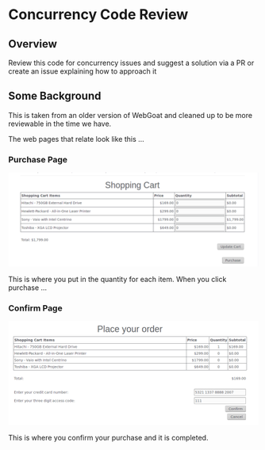 # Concurrency Code Review

## Overview
Review this code for concurrency issues and suggest a solution via a PR or create an issue explaining how to approach it

## Some Background
This is taken from an older version of WebGoat and cleaned up to be more reviewable in the time we have. 

The web pages that relate look like this ...

### Purchase Page
<kdb>![](../../../images/concurrency-shopping-page.png)</kdb>

This is where you put in the quantity for each item. When you click purchase ...

### Confirm Page
<kdb>![](../../../images/concurrency-shopping-confirm.png)</kdb>

This is where you confirm your purchase and it is completed.
